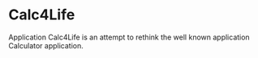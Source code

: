 # Calc4Life
Application Calc4Life is an attempt to rethink the well known application Calculator application.
